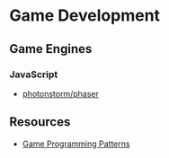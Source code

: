# Game Development

## Game Engines

### JavaScript

- [photonstorm/phaser](https://github.com/photonstorm/phaser)

## Resources

- [Game Programming Patterns](https://gameprogrammingpatterns.com/)
